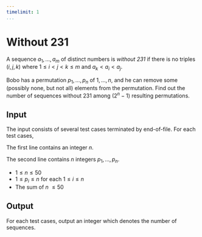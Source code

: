 ```yaml
---
timelimit: 1
...
```


# Without 231

A sequence $a_1, \dots, a_m$ of distinct numbers is *without 231* if there is no triples $(i, j, k)$ where $1 \leq i < j < k \leq m$ and $a_k < a_i < a_j$.

Bobo has a permutation $p_1, \dots, p_n$ of $1, \dots, n$, and he can remove some (possibly none, but not all) elements from the permutation. Find out the number of sequences without $231$ among $(2^n - 1)$ resulting permutations.

## Input

The input consists of several test cases terminated by end-of-file. For each test cases,

The first line contains an integer $n$.

The second line contains $n$ integers $p_1, \dots, p_n$.

* $1 \leq n \leq 50$
* $1 \leq p_i \leq n$ for each $1 \leq i \leq n$
* The sum of $n$ $\leq 50$

## Output

For each test cases, output an integer which denotes the number of sequences.

<!--SAMPLES-->
